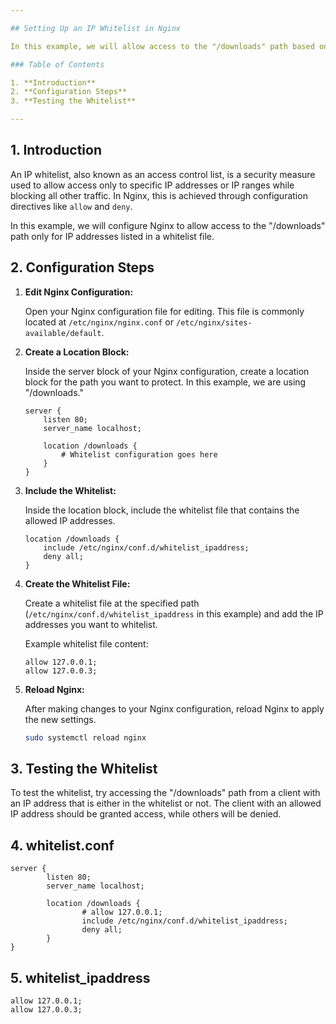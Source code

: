 ```yaml
---

## Setting Up an IP Whitelist in Nginx

In this example, we will allow access to the "/downloads" path based on a predefined whitelist of IP addresses.

### Table of Contents

1. **Introduction**
2. **Configuration Steps**
3. **Testing the Whitelist**

---
```


## 1. Introduction

An IP whitelist, also known as an access control list, is a security measure used to allow access only to specific IP addresses or IP ranges while blocking all other traffic. In Nginx, this is achieved through configuration directives like `allow` and `deny`.

In this example, we will configure Nginx to allow access to the "/downloads" path only for IP addresses listed in a whitelist file.

## 2. Configuration Steps

1. **Edit Nginx Configuration:**

   Open your Nginx configuration file for editing. This file is commonly located at `/etc/nginx/nginx.conf` or `/etc/nginx/sites-available/default`.

2. **Create a Location Block:**

   Inside the server block of your Nginx configuration, create a location block for the path you want to protect. In this example, we are using "/downloads."

   ```nginx
   server {
       listen 80;
       server_name localhost;

       location /downloads {
           # Whitelist configuration goes here
       }
   }
   ```

3. **Include the Whitelist:**

   Inside the location block, include the whitelist file that contains the allowed IP addresses.

   ```nginx
   location /downloads {
       include /etc/nginx/conf.d/whitelist_ipaddress;
       deny all;
   }
   ```

4. **Create the Whitelist File:**

   Create a whitelist file at the specified path (`/etc/nginx/conf.d/whitelist_ipaddress` in this example) and add the IP addresses you want to whitelist.

   Example whitelist file content:

   ```nginx
   allow 127.0.0.1;
   allow 127.0.0.3;
   ```

5. **Reload Nginx:**

   After making changes to your Nginx configuration, reload Nginx to apply the new settings.

   ```bash
   sudo systemctl reload nginx
   ```

## 3. Testing the Whitelist

To test the whitelist, try accessing the "/downloads" path from a client with an IP address that is either in the whitelist or not. The client with an allowed IP address should be granted access, while others will be denied.


## 4. whitelist.conf
```nginx
server {
        listen 80;
        server_name localhost;

        location /downloads {
                # allow 127.0.0.1;
                include /etc/nginx/conf.d/whitelist_ipaddress;
                deny all;
        }
}
```

## 5. whitelist_ipaddress
```nginx
allow 127.0.0.1;
allow 127.0.0.3;
```
